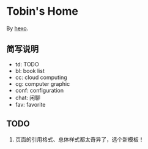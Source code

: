 Tobin's Home
=====

By [hexo](http://hexo.io/).

简写说明
-----
* td: TODO
* bl: book list
* cc: cloud computing
* cg: computer graphic
* conf: configuration
* chat: 闲聊
* fav: favorite

TODO
-----
1. 页面的引用格式、总体样式都太奇异了，选个新模板！

